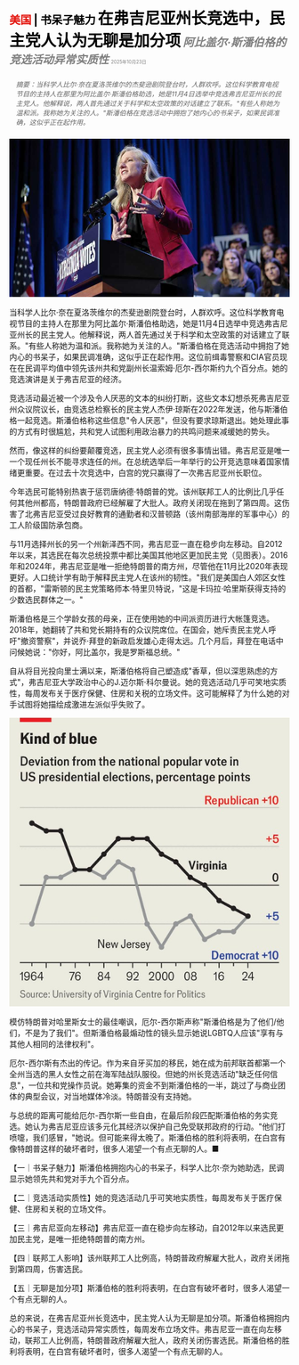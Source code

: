 <span style="color:#E3120B; font-size:14.9pt; font-weight:bold;">美国</span> <span style="color:#000000; font-size:14.9pt; font-weight:bold;">| 书呆子魅力</span>
<span style="color:#000000; font-size:21.0pt; font-weight:bold;">在弗吉尼亚州长竞选中，民主党人认为无聊是加分项</span>
<span style="color:#808080; font-size:14.9pt; font-weight:bold; font-style:italic;">阿比盖尔·斯潘伯格的竞选活动异常实质性</span>
<span style="color:#808080; font-size:6.2pt;">2025年10月23日</span>

<div style="padding:8px 12px; color:#666; font-size:9.0pt; font-style:italic; margin:12px 0;">摘要：当科学人比尔·奈在夏洛茨维尔的杰斐逊剧院登台时，人群欢呼。这位科学教育电视节目的主持人在那里为阿比盖尔·斯潘伯格助选，她是11月4日选举中竞选弗吉尼亚州长的民主党人。他解释说，两人首先通过关于科学和太空政策的对话建立了联系。"有些人称她为温和派。我称她为关注的人。"斯潘伯格在竞选活动中拥抱了她内心的书呆子，如果民调准确，这似乎正在起作用。</div>

![](../images/017_In_the_race_for_Virginia_governor_Democrats_see_boring_as_a_/p0071_img01.jpeg)

当科学人比尔·奈在夏洛茨维尔的杰斐逊剧院登台时，人群欢呼。这位科学教育电视节目的主持人在那里为阿比盖尔·斯潘伯格助选，她是11月4日选举中竞选弗吉尼亚州长的民主党人。他解释说，两人首先通过关于科学和太空政策的对话建立了联系。"有些人称她为温和派。我称她为关注的人。"斯潘伯格在竞选活动中拥抱了她内心的书呆子，如果民调准确，这似乎正在起作用。这位前缉毒警察和CIA官员现在在民调平均值中领先该州共和党副州长温索姆·厄尔-西尔斯约九个百分点。她的竞选演讲是关于弗吉尼亚的经济。

竞选活动最近被一个涉及令人厌恶的文本的纠纷打断，这些文本幻想杀死弗吉尼亚州众议院议长，由竞选总检察长的民主党人杰伊·琼斯在2022年发送，他与斯潘伯格一起竞选。斯潘伯格称这些信息"令人厌恶"，但没有要求琼斯退出。她处理此事的方式有时很尴尬，共和党人试图利用政治暴力的共鸣问题来减缓她的势头。

然而，像这样的纠纷要颠覆竞选，民主党人必须有很多事情出错。弗吉尼亚是唯一一个现任州长不能寻求连任的州。在总统选举后一年举行的公开竞选意味着国家情绪更重要。在过去十次竞选中，白宫的党只赢得了一次弗吉尼亚州长职位。

今年选民可能特别热衷于惩罚唐纳德·特朗普的党。该州联邦工人的比例比几乎任何其他州都高，特朗普政府已经解雇了大批人。政府关闭现在拖到了第四周。这伤害了北弗吉尼亚受过良好教育的通勤者和汉普顿路（该州南部海岸的军事中心）的工人阶级国防承包商。

与11月选择州长的另一个州新泽西不同，弗吉尼亚一直在稳步向左移动。自2012年以来，其选民在每次总统投票中都比美国其他地区更加民主党（见图表）。2016年和2024年，弗吉尼亚是唯一拒绝特朗普的南方州，尽管他在11月比2020年表现更好。人口统计学有助于解释民主党人在该州的韧性。"我们是美国白人郊区女性的首都，"雷斯顿的民主党策略师本·特里贝特说，"这是卡玛拉·哈里斯获得支持的少数选民群体之一。"

斯潘伯格是三个学龄女孩的母亲，正在使用她的中间派资历进行大帐篷竞选。2018年，她翻转了共和党长期持有的众议院席位。在国会，她斥责民主党人呼吁"撤资警察"，并说乔·拜登的新政启发雄心走得太远。几个月后，拜登在电话中问候她说："你好，阿比盖尔，我是罗斯福总统。"

自从将目光投向里士满以来，斯潘伯格将自己塑造成"香草，但以深思熟虑的方式"，弗吉尼亚大学政治中心的J.迈尔斯·科尔曼说。她的竞选活动几乎可笑地实质性，每周发布关于医疗保健、住房和关税的立场文件。这可能解释了为什么她的对手试图将她描绘成激进左派似乎失败了。

![](../images/017_In_the_race_for_Virginia_governor_Democrats_see_boring_as_a_/p0073_img01.jpeg)

模仿特朗普对哈里斯女士的最佳嘲讽，厄尔-西尔斯声称"斯潘伯格是为了他们/他们，不是为了我们"。但斯潘伯格最煽动性的镜头显示她说LGBTQ人应该"享有与其他人相同的法律权利"。

厄尔-西尔斯有杰出的传记。作为来自牙买加的移民，她在成为前邦联首都第一个全州当选的黑人女性之前在海军陆战队服役。但她的州长竞选活动"缺乏任何信息"，一位共和党操作员说。她筹集的资金不到斯潘伯格的一半，跳过了与商业团体的典型会议，对当地媒体冷淡。特朗普没有支持她。

与总统的距离可能给厄尔-西尔斯一些自由，在最后阶段匹配斯潘伯格的务实竞选。她认为弗吉尼亚应该多元化其经济以保护自己免受联邦政府的行动。"他们打喷嚏，我们感冒，"她说。但可能来得太晚了。斯潘伯格的胜利将表明，在白宫有像特朗普这样的破坏者时，很多人渴望一个有点无聊的人。■

【一｜书呆子魅力】斯潘伯格拥抱内心的书呆子，科学人比尔·奈为她助选，民调显示她领先共和党对手九个百分点。

【二｜竞选活动实质性】她的竞选活动几乎可笑地实质性，每周发布关于医疗保健、住房和关税的立场文件。

【三｜弗吉尼亚向左移动】弗吉尼亚一直在稳步向左移动，自2012年以来选民更加民主党，是唯一拒绝特朗普的南方州。

【四｜联邦工人影响】该州联邦工人比例高，特朗普政府解雇大批人，政府关闭拖到第四周，伤害选民。

【五｜无聊是加分项】斯潘伯格的胜利将表明，在白宫有破坏者时，很多人渴望一个有点无聊的人。

总的来说，在弗吉尼亚州长竞选中，民主党人认为无聊是加分项。斯潘伯格拥抱内心的书呆子，竞选活动异常实质性，每周发布立场文件。弗吉尼亚一直在向左移动，联邦工人比例高，特朗普政府解雇大批人，政府关闭伤害选民。斯潘伯格的胜利将表明，在白宫有破坏者时，很多人渴望一个有点无聊的人。
